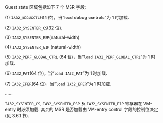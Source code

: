 
Guest state 区域包括如下 7 个 MSR 字段: 

(1) `IA32_DEBUGCTL`(64 位)，当“load debug controls”为 1 时加载. 

(2) `IA32_SYSENTER_CS`(32 位). 

(3) `IA32_SYSENTER_ESP`(natural-width)

(4) `IA32_SYSENTER_EIP`  (natural-width)

(5) `IA32_PERF_GLOBAL_CTRL` (64 位)，当“`load IA32_PERF_GLOBAL_CTRL`”为 1 时加载. 

(6) `IA32_PAT`(64 位)，当“`load IA32_PAT`”为 1 时加载. 

(7) `IA32_EFER`(64 位)，当“`load IA32_EFER`“为 1 时加载. 

......

`IA32_SYSENTER_CS`, `IA32_SYSENTER_ESP` 及 `IA32_SYSENTER_EIP` 寄存器在 VM-entry 时必须加载. 其余的 MSR 是否加载由 VM-entry control 字段的控制位决定(见 3.6.1 节). 